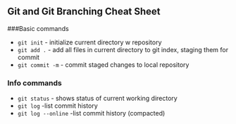 ## Git and Git Branching Cheat Sheet

###Basic commands
* `git init` - initialize current directory w repository
* `git add .` - add all files in current directory to git index, staging them for commit
* `git commit -m` - commit staged changes to local repository

### Info commands
* `git status` - shows status of current working directory
* `git log` -list commit history
* `git log --online` -list commit history (compacted)
